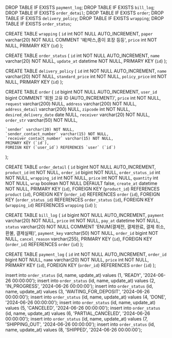 DROP TABLE IF EXISTS `payment_log`;
DROP TABLE IF EXISTS `bill_log`;
DROP TABLE IF EXISTS `order_detail`;
DROP TABLE IF EXISTS `order`;
DROP TABLE IF EXISTS `delivery_policy`;
DROP TABLE IF EXISTS `wrapping`;
DROP TABLE IF EXISTS `order_status`;

CREATE TABLE `wrapping` (
    `id` int NOT NULL AUTO_INCREMENT,
    `paper` varchar(20) NOT NULL COMMENT '예)박스,종이 포장 등등',
    `price` int NOT NULL,
    PRIMARY KEY (`id`)
);

CREATE TABLE `order_status` (
    `id` int NOT NULL AUTO_INCREMENT,
    `name` varchar(20) NOT NULL,
    `update_at` datetime NOT NULL,
    PRIMARY KEY (`id`)
);


CREATE TABLE `delivery_policy` (
    `id` int NOT NULL AUTO_INCREMENT,
    `name` varchar(20) NOT NULL,
    `standard_price` int NOT NULL,
    `policy_price` int NOT NULL,
    PRIMARY KEY (`id`)
);

CREATE TABLE `order` (
    `id` bigint NOT NULL AUTO_INCREMENT,
    `user_id` bigint COMMENT '회원 고유 ID (AUTO_INCREMENT)',
    `price` int NOT NULL,
    `request` varchar(200) NULL,
    `address` varchar(200) NOT NULL,
    `address_detail` varchar(200) NULL,
    `zipcode` int NOT NULL,
    `desired_delivery_date` date NULL,
    `receiver` varchar(20) NOT NULL,
    `order_str` varchar(50) NOT NULL,

    `sender` varchar(20) NOT NULL,
    `sender_contact_number` varchar(15) NOT NULL,
    `receiver_contact_number` varchar(15) NOT NULL,
    PRIMARY KEY (`id`),
    FOREIGN KEY (`user_id`) REFERENCES `user` (`id`)
);


CREATE TABLE `order_detail` (
    `id` bigint NOT NULL AUTO_INCREMENT,
    `product_id` int NOT NULL,
    `order_id` bigint NOT NULL,
    `order_status_id` int NOT NULL,
    `wrapping_id` int NOT NULL,
    `price` int NOT NULL,
    `quantity` int NOT NULL,
    `wrap` boolean NOT NULL DEFAULT false,
    `create_at` datetime NOT NULL,
    PRIMARY KEY (`id`),
    FOREIGN KEY (`product_id`) REFERENCES `product` (`id`),
    FOREIGN KEY (`order_id`) REFERENCES `order` (`id`),
    FOREIGN KEY (`order_status_id`) REFERENCES `order_status` (`id`),
    FOREIGN KEY (`wrapping_id`) REFERENCES `wrapping` (`id`)
);

CREATE TABLE `bill_log` (
    `id` bigint NOT NULL AUTO_INCREMENT,
    `payment` varchar(20) NOT NULL,
    `price` int NOT NULL,
    `pay_at` datetime NOT NULL,
    `status` varchar(20) NOT NULL COMMENT 'ENUM(결제전, 결제완료, 결제 취소, 환불, 결제실패)',
    `payment_key` varchar(50) NOT NULL,
	`order_id` bigint NOT NULL,
    `cancel_reason` varchar(255),
    PRIMARY KEY (`id`),
    FOREIGN KEY (`order_id`) REFERENCES `order` (`id`)
);

CREATE TABLE `payment_log` (
    `id` int NOT NULL AUTO_INCREMENT,
    `order_id` bigint NOT NULL,
    `name` varchar(20) NOT NULL,
    `price` int NOT NULL,
    PRIMARY KEY (`id`),
    FOREIGN KEY (`order_id`) REFERENCES `order` (`id`)
);

insert into `order_status` (id, name, update_at) values (1, 'READY', '2024-06-26 00:00:00');
insert into `order_status` (id, name, update_at) values (2, 'IN_PROGRESS', '2024-06-26 00:00:00');
insert into `order_status` (id, name, update_at) values (3, 'WAITING_FOR_DEPOSIT', '2024-06-26 00:00:00');
insert into `order_status` (id, name, update_at) values (4, 'DONE', '2024-06-26 00:00:00');
insert into `order_status` (id, name, update_at) values (5, 'CANCELED', '2024-06-26 00:00:00');
insert into `order_status` (id, name, update_at) values (6, 'PARTIAL_CANCELED', '2024-06-26 00:00:00');
insert into `order_status` (id, name, update_at) values (7, 'SHIPPING_OUT', '2024-06-26 00:00:00');
insert into `order_status` (id, name, update_at) values (8, 'SHIPPED', '2024-06-26 00:00:00');